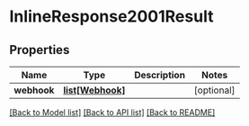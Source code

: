 # InlineResponse2001Result

## Properties
Name | Type | Description | Notes
------------ | ------------- | ------------- | -------------
**webhook** | [**list[Webhook]**](Webhook.md) |  | [optional] 

[[Back to Model list]](../README.md#documentation-for-models) [[Back to API list]](../README.md#documentation-for-api-endpoints) [[Back to README]](../README.md)


